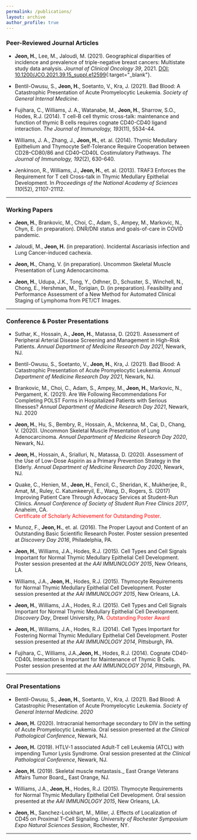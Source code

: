 ```yaml
---
permalink: /publications/
layout: archive
author_profile: true
---
```


### Peer-Reviewed Journal Articles

- <strong>Jeon, H.</strong>, Lee, M., Jaloudi, M. (2021). Geographical disparities of incidence and prevalence of triple-negative breast cancers: Multistate study data analysis. _Journal of Clinical Oncology 39_, 2021. [DOI: 10.1200/JCO.2021.39.15_suppl.e12599](https://doi.org/10.1200/JCO.2021.39.15_suppl.e12599){:target="_blank"}.

- Bentil-Owusu, S., <strong>Jeon, H.</strong>, Soetanto, V., Kra, J. (2021). Bad Blood: A Catastrophic Presentation of Acute Promyelocytic Leukemia. _Society of General Internal Medicine_.

- Fujihara, C., Williams, J. A., Watanabe, M., <strong>Jeon, H.</strong>, Sharrow, S.O., Hodes, R.J. (2014). T cell-B cell thymic cross-talk: maintenance and function of thymic B cells requires cognate CD40-CD40 ligand interaction. _The Journal of Immunology, 193_(11), 5534-44.

- Williams, J. A., Zhang, J., <strong>Jeon, H.</strong>, et. al. (2014). Thymic Medullary Epithelium and Thymocyte Self-Tolerance Require Cooperation between CD28–CD80/86 and CD40–CD40L Costimulatory Pathways. _The Journal of Immunology, 192_(2), 630-640.

- Jenkinson, R., Williams, J., <strong>Jeon, H.</strong>, et. al. (2013). TRAF3 Enforces the Requirement for T cell Cross-talk in Thymic Medullary Epithelial Development. In _Proceedings of the National Academy of Sciences 110_(52), 21107-21112.

---

### Working Papers

- <strong>Jeon, H.</strong>, Brankovic, M., Choi, C., Adam, S., Ampey, M., Markovic, N., Chyn, E. (in preparation). DNR/DNI status and goals-of-care in COVID pandemic.

- Jaloudi, M., <strong>Jeon, H.</strong> (in preparation). Incidental Ascariasis infection and Lung Cancer-induced cachexia. 

- <strong>Jeon, H.</strong>, Chang, V. (in preparation). Uncommon Skeletal Muscle Presentation of Lung Adenocarcinoma.

- <strong>Jeon, H.</strong>, Udupa, J.K., Tong, Y., Odhner, D., Schuster, S., Winchell, N., Chong, E., Hershman, M., Torigian, D. (in preparation). Feasibility and Performance Assessment of a New Method for Automated Clinical Staging of Lymphoma from PET/CT Images.


---
### Conference & Poster Presentations

- Suthar, K., Hossain, A., <strong>Jeon, H.</strong>, Matassa, D. (2021). Assessment of Peripheral Arterial Disease Screening and Management in High-Risk Patients. _Annual Department of Medicine Research Day 2021_, Newark, NJ.

- Bentil-Owusu, S., Soetanto, V., <strong>Jeon, H.</strong>, Kra, J. (2021). Bad Blood: A Catastrophic Presentation of Acute Promyelocytic Leukemia. _Annual Department of Medicine Research Day 2021_, Newark, NJ. 

- Brankovic, M., Choi, C., Adam, S., Ampey, M., <strong>Jeon, H.</strong>, Markovic, N., Pergament, K. (2021). Are We Following Recommendations For Completing POLST Forms in Hospitalized Patients with Serious Illnesses? _Annual Department of Medicine Research Day 2021_, Newark, NJ. 2020 

- <strong>Jeon, H.</strong>, Hu, S., Bembry, R., Hossain, A., Mckenna, M., Cai, D., Chang, V. (2020). Uncommon Skeletal Muscle Presentation of Lung Adenocarcinoma. _Annual Department of Medicine Research Day 2020_, Newark, NJ. 

- <strong>Jeon, H.</strong>, Hossain, A., Srialluri, N., Matassa, D. (2020). Assessment of the Use of Low-Dose Aspirin as a Primary Prevention Strategy in the Elderly. _Annual Department of Medicine Research Day 2020_, Newark, NJ. 

- Quake, C., Henien, M., <strong>Jeon, H.</strong>, Fencil, C., Sheridan, K., Mukherjee, R., Amat, M., Ruley, C. Katumkeeryil, E., Wang, D., Rogers, S. (2017) Improving Patient Care Through Advocacy Services at Student-Run Clinics. _Annual Conference of Society of Student Run Free Clinics 2017_, Anaheim, CA. <br><span style="color:red">Certificate of Scholarly Achievement for Outstanding Poster</span>. 

- Munoz, F., <strong>Jeon, H.</strong>, et. al. (2016). The Proper Layout and Content of an Outstanding Basic Scientific Research Poster. Poster session presented at _Discovery Day 2016_, Philadelphia, PA.  

- <strong>Jeon, H.</strong>, Williams, J.A., Hodes, R.J. (2015). Cell Types and Cell Signals Important for Normal Thymic Medullary Epithelial Cell Development. Poster session presented at _the AAI IMMUNOLOGY 2015_, New Orleans, LA. 

- Williams, J.A., <strong>Jeon, H.</strong>, Hodes, R.J. (2015). Thymocyte Requirements for Normal Thymic Medullary Epithelial Cell Development. Poster session presented at _the AAI IMMUNOLOGY 2015_, New Orleans, LA. 

- <strong>Jeon, H.</strong>, Williams, J.A., Hodes, R.J. (2015). Cell Types and Cell Signals Important for Normal Thymic Medullary Epithelial Cell Development. _Discovery Day_, Drexel University, PA. <span style="color:red">Outstanding Poster Award</span>

- <strong>Jeon, H.</strong>, Williams, J.A., Hodes, R.J. (2014). Cell Types Important for Fostering Normal Thymic Medullary Epithelial Cell Development. Poster session presented at _the AAI IMMUNOLOGY 2014_, Pittsburgh, PA. 

- Fujihara, C., Williams, J.A.,<strong>Jeon, H.</strong>, Hodes, R.J. (2014). Cognate CD40-CD40L Interaction is Important for Maintenance of Thymic B Cells. Poster session presented at _the AAI IMMUNOLOGY 2014_, Pittsburgh, PA.

---

### Oral Presentations

- Bentil-Owusu, S., <strong>Jeon, H.</strong>, Soetanto, V., Kra, J. (2021). Bad Blood: A Catastrophic Presentation of Acute Promyelocytic Leukemia. _Society of General Internal Medicine. 2020_

- <strong>Jeon, H.</strong> (2020). Intracranial hemorrhage secondary to DIV in the setting of Acute Promyelocytic Leukemia. Oral session presented at _the Clinical Pathological Conference_, Newark, NJ.  

- <strong>Jeon, H.</strong> (2019). HTLV-1 associated Adult-T cell Leukemia (ATCL) with impending Tumor Lysis Syndrome. Oral session presented at _the Clinical Pathological Conference_, Newark, NJ. 

- <strong>Jeon, H.</strong> (2019). Skeletal muscle metastasis._ East Orange Veterans Affairs Tumor Board_, East Orange, NJ. 

- Williams, J.A., <strong>Jeon, H.</strong>, Hodes, R.J. (2015). Thymocyte Requirements for Normal Thymic Medullary Epithelial Cell Development. Oral session presented at _the AAI IMMUNOLOGY 2015_, New Orleans, LA. 

- <strong>Jeon, H.</strong>, Sanchez-Lockhart, M., Miller, J. Effects of Localization of CD45 on Proximal T-Cell Signaling. _University of Rochester Symposium Expo Natural Sciences Session_, Rochester, NY.


---
